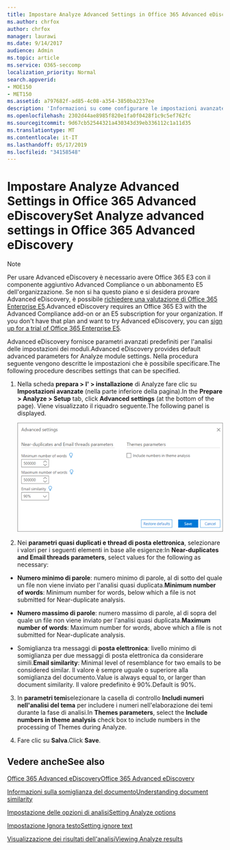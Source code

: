 ```yaml
---
title: Impostare Analyze Advanced Settings in Office 365 Advanced eDiscovery
ms.author: chrfox
author: chrfox
manager: laurawi
ms.date: 9/14/2017
audience: Admin
ms.topic: article
ms.service: O365-seccomp
localization_priority: Normal
search.appverid:
- MOE150
- MET150
ms.assetid: a797682f-ad85-4c08-a354-3850ba2237ee
description: 'Informazioni su come configurare le impostazioni avanzate, tra cui quasi duplicati, thread di posta elettronica e temi, per il processo di analisi in Office 365 Advanced eDiscovery. '
ms.openlocfilehash: 2302d44ae8985f820e1fa0f0428f1c9c5ef762fc
ms.sourcegitcommit: 9d67cb52544321a430343d39eb336112c1a11d35
ms.translationtype: MT
ms.contentlocale: it-IT
ms.lasthandoff: 05/17/2019
ms.locfileid: "34158548"
---
```

# <a name="set-analyze-advanced-settings-in-office-365-advanced-ediscovery"></a><span data-ttu-id="1b4bc-103">Impostare Analyze Advanced Settings in Office 365 Advanced eDiscovery</span><span class="sxs-lookup"><span data-stu-id="1b4bc-103">Set Analyze advanced settings in Office 365 Advanced eDiscovery</span></span>

> [!NOTE]
> <span data-ttu-id="1b4bc-p101">Per usare Advanced eDiscovery è necessario avere Office 365 E3 con il componente aggiuntivo Advanced Compliance o un abbonamento E5 dell'organizzazione. Se non si ha questo piano e si desidera provare Advanced eDiscovery, è possibile [richiedere una valutazione di Office 365 Enterprise E5](https://go.microsoft.com/fwlink/p/?LinkID=698279).</span><span class="sxs-lookup"><span data-stu-id="1b4bc-p101">Advanced eDiscovery requires an Office 365 E3 with the Advanced Compliance add-on or an E5 subscription for your organization. If you don't have that plan and want to try Advanced eDiscovery, you can [sign up for a trial of Office 365 Enterprise E5](https://go.microsoft.com/fwlink/p/?LinkID=698279).</span></span> 
  
<span data-ttu-id="1b4bc-106">Advanced eDiscovery fornisce parametri avanzati predefiniti per l'analisi delle impostazioni dei moduli.</span><span class="sxs-lookup"><span data-stu-id="1b4bc-106">Advanced eDiscovery provides default advanced parameters for Analyze module settings.</span></span> <span data-ttu-id="1b4bc-107">Nella procedura seguente vengono descritte le impostazioni che è possibile specificare.</span><span class="sxs-lookup"><span data-stu-id="1b4bc-107">The following procedure describes settings that can be specified.</span></span>
  
1. <span data-ttu-id="1b4bc-108">Nella scheda **prepara \> l' \> installazione** di Analyze fare clic su **Impostazioni avanzate** (nella parte inferiore della pagina).</span><span class="sxs-lookup"><span data-stu-id="1b4bc-108">In the **Prepare \> Analyze \> Setup** tab, click **Advanced settings** (at the bottom of the page).</span></span> <span data-ttu-id="1b4bc-109">Viene visualizzato il riquadro seguente.</span><span class="sxs-lookup"><span data-stu-id="1b4bc-109">The following panel is displayed.</span></span> 
    
    ![Impostazioni avanzate per l'analisi](media/c9ea3017-e19a-456b-a742-c3d07121a3f6.png)
  
2. <span data-ttu-id="1b4bc-111">Nei **parametri quasi duplicati e thread di posta elettronica**, selezionare i valori per i seguenti elementi in base alle esigenze:</span><span class="sxs-lookup"><span data-stu-id="1b4bc-111">In **Near-duplicates and Email threads parameters**, select values for the following as necessary:</span></span>
    
  - <span data-ttu-id="1b4bc-112">**Numero minimo di parole**: numero minimo di parole, al di sotto del quale un file non viene inviato per l'analisi quasi duplicata.</span><span class="sxs-lookup"><span data-stu-id="1b4bc-112">**Minimum number of words**: Minimum number for words, below which a file is not submitted for Near-duplicate analysis.</span></span> 
    
  - <span data-ttu-id="1b4bc-113">**Numero massimo di parole**: numero massimo di parole, al di sopra del quale un file non viene inviato per l'analisi quasi duplicata.</span><span class="sxs-lookup"><span data-stu-id="1b4bc-113">**Maximum number of words**: Maximum number for words, above which a file is not submitted for Near-duplicate analysis.</span></span>
    
  - <span data-ttu-id="1b4bc-114">Somiglianza tra messaggi di **posta elettronica**: livello minimo di somiglianza per due messaggi di posta elettronica da considerare simili.</span><span class="sxs-lookup"><span data-stu-id="1b4bc-114">**Email similarity**: Minimal level of resemblance for two emails to be considered similar.</span></span> <span data-ttu-id="1b4bc-115">Il valore è sempre uguale o superiore alla somiglianza del documento.</span><span class="sxs-lookup"><span data-stu-id="1b4bc-115">Value is always equal to, or larger than document similarity.</span></span> <span data-ttu-id="1b4bc-116">Il valore predefinito è 90%.</span><span class="sxs-lookup"><span data-stu-id="1b4bc-116">Default is 90%.</span></span>
    
3. <span data-ttu-id="1b4bc-117">In **parametri temi**selezionare la casella di controllo **Includi numeri nell'analisi del tema** per includere i numeri nell'elaborazione dei temi durante la fase di analisi.</span><span class="sxs-lookup"><span data-stu-id="1b4bc-117">In **Themes parameters**, select the **Include numbers in theme analysis** check box to include numbers in the processing of Themes during Analyze.</span></span> 
    
4. <span data-ttu-id="1b4bc-118">Fare clic su **Salva**.</span><span class="sxs-lookup"><span data-stu-id="1b4bc-118">Click **Save**.</span></span> 
    
## <a name="see-also"></a><span data-ttu-id="1b4bc-119">Vedere anche</span><span class="sxs-lookup"><span data-stu-id="1b4bc-119">See also</span></span>

[<span data-ttu-id="1b4bc-120">Office 365 Advanced eDiscovery</span><span class="sxs-lookup"><span data-stu-id="1b4bc-120">Office 365 Advanced eDiscovery</span></span>](office-365-advanced-ediscovery.md)
  
[<span data-ttu-id="1b4bc-121">Informazioni sulla somiglianza del documento</span><span class="sxs-lookup"><span data-stu-id="1b4bc-121">Understanding document similarity</span></span>](understand-document-similarity-in-advanced-ediscovery.md)
  
[<span data-ttu-id="1b4bc-122">Impostazione delle opzioni di analisi</span><span class="sxs-lookup"><span data-stu-id="1b4bc-122">Setting Analyze options</span></span>](set-analyze-options-in-advanced-ediscovery.md)
  
[<span data-ttu-id="1b4bc-123">Impostazione Ignora testo</span><span class="sxs-lookup"><span data-stu-id="1b4bc-123">Setting ignore text</span></span>](set-ignore-text-in-advanced-ediscovery.md)
  
[<span data-ttu-id="1b4bc-124">Visualizzazione dei risultati dell'analisi</span><span class="sxs-lookup"><span data-stu-id="1b4bc-124">Viewing Analyze results</span></span>](view-analyze-results-in-advanced-ediscovery.md)

